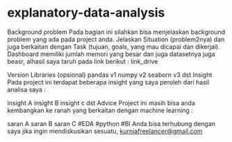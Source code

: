 # explanatory-data-analysis
Background problem
Pada bagian ini silahkan bisa menjelaskan background problem yang ada pada project anda. Jelaskan Situation (problem2nya) dan juga berkaitan dengan Task (tujuan, goals, yang mau dicapai dan dikerjai). Dashboard memiliki jumlah memori yang besar dan juga datasetnya juga beasr, alhasil saya taruh pada link berikut : link_drive

Version Libraries (opsional)
pandas v1
numpy v2
seaborn v3
dst
Insight
Pada project ini terdapat beberapa insight yang saya peroleh dari hasil analisa saya :

insight A
insight B
insight c
dst
Advice
Project ini masih bisa anda kembangkan ke ranah yang berkaitan dengan machine learning :

saran A
saran B
saran C
#EDA #python #BI Anda bisa terhubung dengan saya jika ingin mendiskusikan sesuatu, kurniafreelancer@gmail.com
